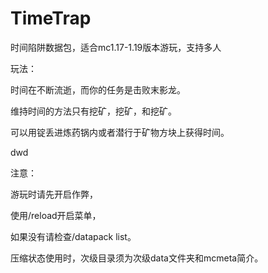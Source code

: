 # TimeTrap
时间陷阱数据包，适合mc1.17-1.19版本游玩，支持多人

玩法：

时间在不断流逝，而你的任务是击败末影龙。

维持时间的方法只有挖矿，挖矿，和挖矿。

可以用锭丢进炼药锅内或者潜行于矿物方块上获得时间。

dwd

注意：

游玩时请先开启作弊，

使用/reload开启菜单，

如果没有请检查/datapack list。

压缩状态使用时，次级目录须为次级data文件夹和mcmeta简介。
